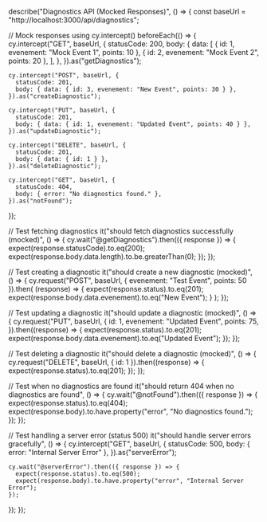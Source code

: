 describe("Diagnostics API (Mocked Responses)", () => {
  const baseUrl = "http://localhost:3000/api/diagnostics";

  // Mock responses using cy.intercept()
  beforeEach(() => {
    cy.intercept("GET", baseUrl, {
      statusCode: 200,
      body: {
        data: [
          { id: 1, evenement: "Mock Event 1", points: 10 },
          { id: 2, evenement: "Mock Event 2", points: 20 },
        ],
      },
    }).as("getDiagnostics");

    cy.intercept("POST", baseUrl, {
      statusCode: 201,
      body: { data: { id: 3, evenement: "New Event", points: 30 } },
    }).as("createDiagnostic");

    cy.intercept("PUT", baseUrl, {
      statusCode: 201,
      body: { data: { id: 1, evenement: "Updated Event", points: 40 } },
    }).as("updateDiagnostic");

    cy.intercept("DELETE", baseUrl, {
      statusCode: 201,
      body: { data: { id: 1 } },
    }).as("deleteDiagnostic");

    cy.intercept("GET", baseUrl, {
      statusCode: 404,
      body: { error: "No diagnostics found." },
    }).as("notFound");
  });

  // Test fetching diagnostics
  it("should fetch diagnostics successfully (mocked)", () => {
    cy.wait("@getDiagnostics").then(({ response }) => {
      expect(response.statusCode).to.eq(200);
      expect(response.body.data.length).to.be.greaterThan(0);
    });
  });

  // Test creating a diagnostic
  it("should create a new diagnostic (mocked)", () => {
    cy.request("POST", baseUrl, { evenement: "Test Event", points: 50 }).then(
      (response) => {
        expect(response.status).to.eq(201);
        expect(response.body.data.evenement).to.eq("New Event");
      }
    );
  });

  // Test updating a diagnostic
  it("should update a diagnostic (mocked)", () => {
    cy.request("PUT", baseUrl, {
      id: 1,
      evenement: "Updated Event",
      points: 75,
    }).then((response) => {
      expect(response.status).to.eq(201);
      expect(response.body.data.evenement).to.eq("Updated Event");
    });
  });

  // Test deleting a diagnostic
  it("should delete a diagnostic (mocked)", () => {
    cy.request("DELETE", baseUrl, { id: 1 }).then((response) => {
      expect(response.status).to.eq(201);
    });
  });

  // Test when no diagnostics are found
  it("should return 404 when no diagnostics are found", () => {
    cy.wait("@notFound").then(({ response }) => {
      expect(response.status).to.eq(404);
      expect(response.body).to.have.property("error", "No diagnostics found.");
    });
  });

  // Test handling a server error (status 500)
  it("should handle server errors gracefully", () => {
    cy.intercept("GET", baseUrl, {
      statusCode: 500,
      body: { error: "Internal Server Error" },
    }).as("serverError");

    cy.wait("@serverError").then(({ response }) => {
      expect(response.status).to.eq(500);
      expect(response.body).to.have.property("error", "Internal Server Error");
    });
  });
});
